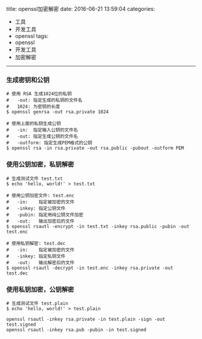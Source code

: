 title: openssl加密解密
date: 2016-06-21 13:59:04
categories:
- 工具
- 开发工具
- openssl
tags:
- openssl
- 开发工具
- 加密解密
---
### 生成密钥和公钥
```
# 使用 RSA 生成1024位的私钥
#   -out: 指定生成的私钥的文件名
#   1024: 为密钥的长度
$ openssl genrsa -out rsa.private 1024
 
# 使用上面的私钥生成公钥
#   -in:  指定输入公钥的文件名
#   -out: 指定生成公钥的文件名
#   -outform: 指定生成PEM格式的公钥
$ openssl rsa -in rsa.private -out rsa.public -pubout -outform PEM
```

### 使用公钥加密，私钥解密
```
# 生成测试文件 test.txt
$ echo 'hello, world!' > test.txt
 
# 使用公钥加密文件: test.enc
#   -in:    指定被加密的文件
#   -inkey: 指定公钥文件
#   -pubin: 指定用纯公钥文件加密
#   -out:   输出加密后的文件
$ openssl rsautl -encrypt -in test.txt -inkey rsa.public -pubin -out test.enc
 
# 使用私钥解密: test.dec
#   -in:    指定被加密的文件
#   -inkey: 指定私钥文件
#   -out:   输出解密后的文件
$ openssl rsautl -decrypt -in test.enc -inkey rsa.private -out test.dec
```
### 使用私钥加密，公钥解密
```
# 生成测试文件 test.plain
$ echo 'hello, world!' > test.plain
 
openssl rsautl -inkey rsa.private -in test.plain -sign -out test.signed
openssl rsautl -inkey rsa.pub -pubin -in test.signed
```
